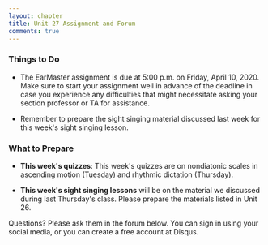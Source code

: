 ```yaml
---
layout: chapter
title: Unit 27 Assignment and Forum
comments: true
---
```


### Things to Do

- The EarMaster assignment is due at 5:00 p.m. on Friday, April 10, 2020. Make sure to start your assignment well in advance of the deadline in case you experience any difficulties that might necessitate asking your section professor or TA for assistance.

- Remember to prepare the sight singing material discussed last week for this week's sight singing lesson.

### What to Prepare

- **This week's quizzes**: This week's quizzes are on nondiatonic scales in ascending motion (Tuesday) and rhythmic dictation (Thursday).

- **This week's sight singing lessons** will be on the material we discussed during last Thursday's class. Please prepare the materials listed in Unit 26.

Questions? Please ask them in the forum below. You can sign in using your social media, or you can create a free account at Disqus.